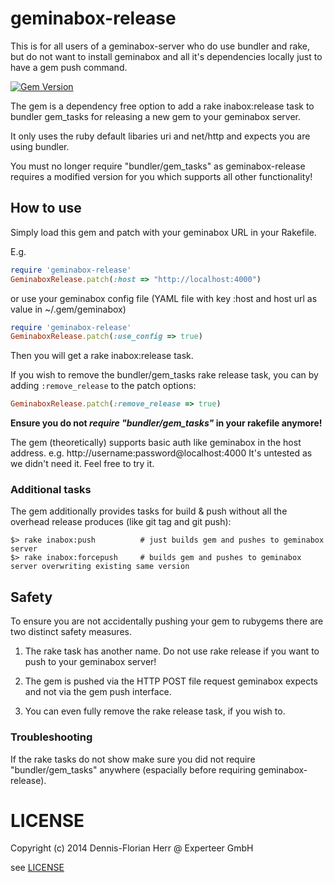 geminabox-release
=================

This is for all users of a geminabox-server who do use bundler and rake, but do not want to install geminabox and all it's
dependencies locally just to have a gem push command.

[![Gem Version](https://badge.fury.io/rb/geminabox-release.png)](http://badge.fury.io/rb/geminabox-release)

The gem is a dependency free option to add a rake inabox:release task to bundler gem_tasks for releasing a new gem to
 your geminabox server. 
 
It only uses the ruby default libaries uri and net/http and expects you are using bundler.
 
 
You must no longer require "bundler/gem_tasks" as geminabox-release requires a modified version for you which supports all other functionality!

## How to use

Simply load this gem and patch with your geminabox URL in your Rakefile. 

E.g.

```ruby
require 'geminabox-release'
GeminaboxRelease.patch(:host => "http://localhost:4000")

```

or use your geminabox config file (YAML file with key :host and host url as value in ~/.gem/geminabox)

```ruby
require 'geminabox-release'
GeminaboxRelease.patch(:use_config => true)

```

Then you will get a rake inabox:release task.


If you wish to remove the bundler/gem_tasks rake release task, you can by adding `:remove_release` to the patch options:

```ruby
GeminaboxRelease.patch(:remove_release => true)

```


**Ensure you do not _require "bundler/gem_tasks"_ in your rakefile anymore!**

The gem (theoretically) supports basic auth like geminabox in the host address. e.g. http://username:password@localhost:4000
It's untested as we didn't need it. Feel free to try it.


### Additional tasks

The gem additionally provides tasks for build & push without all the overhead release produces (like git tag and git push):

```Shell
$> rake inabox:push          # just builds gem and pushes to geminabox server
$> rake inabox:forcepush     # builds gem and pushes to geminabox server overwriting existing same version

```

## Safety

To ensure you are not accidentally pushing your gem to rubygems there are two distinct safety measures.

1) The rake task has another name. Do not use rake release if you want to push to your geminabox server!

2) The gem is pushed via the HTTP POST file request geminabox expects and not via the gem push interface.

3) You can even fully remove the rake release task, if you wish to.

### Troubleshooting

If the rake tasks do not show make sure you did not require "bundler/gem_tasks" anywhere (espacially before requiring geminabox-release).

# LICENSE

Copyright (c) 2014 Dennis-Florian Herr @ Experteer GmbH

see [LICENSE](LICENSE)

